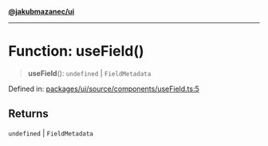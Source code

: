 [**@jakubmazanec/ui**](../README.md)

---

# Function: useField()

> **useField**(): `undefined` \| `FieldMetadata`

Defined in:
[packages/ui/source/components/useField.ts:5](https://github.com/jakubmazanec/tools/blob/f779e75b9ef98389e12e52575295bd1ef364daca/packages/ui/source/components/useField.ts#L5)

## Returns

`undefined` \| `FieldMetadata`
